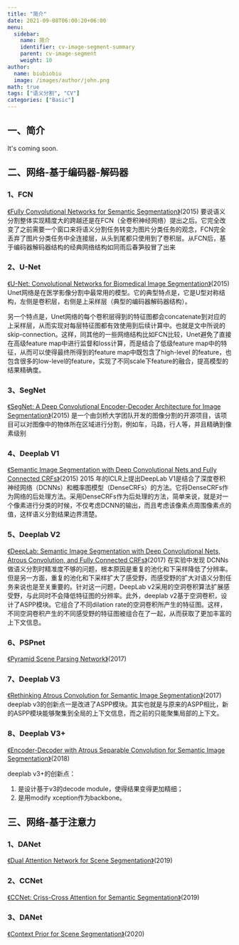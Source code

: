 ```yaml
---
title: "简介"
date: 2021-09-08T06:00:20+06:00
menu:
  sidebar:
    name: 简介
    identifier: cv-image-segment-summary
    parent: cv-image-segment
    weight: 10
author:
  name: biubiobiu
  image: /images/author/john.png
math: true
tags: ["语义分割", "CV"]
categories: ["Basic"]
---
```


## 一、简介

It's coming soon.


## 二、网络-基于编码器-解码器
### 1、FCN
<a href="https://arxiv.org/abs/1411.4038" target="blank">《Fully Convolutional Networks for Semantic Segmentation》</a>(2015) 
要说语义分割整体实现精度大的跨越还是在FCN（全卷积神经网络）提出之后。它完全改变了之前需要一个窗口来将语义分割任务转变为图片分类任务的观念，FCN完全丢弃了图片分类任务中全连接层，从头到尾都只使用到了卷积层。从FCN后，基于编码器解码器结构的经典网络结构如同雨后春笋般冒了出来

### 2、U-Net
<a href="https://arxiv.org/abs/1505.04597" target="blank">《U-Net: Convolutional Networks for Biomedical Image Segmentation》</a>(2015) 
Unet网络是在医学影像分割中最常用的模型。它的典型特点是，它是U型对称结构，左侧是卷积层，右侧是上采样层（典型的编码器解码器结构）。

另一个特点是，Unet网络的每个卷积层得到的特征图都会concatenate到对应的上采样层，从而实现对每层特征图都有效使用到后续计算中。也就是文中所说的skip-connection。这样，同其他的一些网络结构比如FCN比较，Unet避免了直接在高级feature map中进行监督和loss计算，而是结合了低级feature map中的特征，从而可以使得最终所得到的feature map中既包含了high-level 的feature，也包含很多的low-level的feature，实现了不同scale下feature的融合，提高模型的结果精确度。

### 3、SegNet
<a href="https://arxiv.org/abs/1511.00561" target="blank">《SegNet: A Deep Convolutional Encoder-Decoder Architecture for Image Segmentation》</a>(2015) 是一个由剑桥大学团队开发的图像分割的开源项目，该项目可以对图像中的物体所在区域进行分割，例如车，马路，行人等，并且精确到像素级别

### 4、Deeplab V1
<a href="https://arxiv.org/abs/1412.7062" target="blank">《Semantic Image Segmentation with Deep Convolutional Nets and Fully Connected CRFs》</a>(2015) 
2015 年的ICLR上提出DeepLab V1是结合了深度卷积神经网络（DCNNs）和概率图模型（DenseCRFs）的方法。它将DenseCRFs作为网络的后处理方法。采用DenseCRFs作为后处理的方法，简单来说，就是对一个像素进行分类的时候，不仅考虑DCNN的输出，而且考虑该像素点周围像素点的值，这样语义分割结果边界清楚。


### 5、Deeplab V2
<a href="https://arxiv.org/abs/1606.00915" target="blank">《DeepLab: Semantic Image Segmentation with Deep Convolutional Nets, Atrous Convolution, and Fully Connected CRFs》</a>(2017) 
在实验中发现 DCNNs 做语义分割时精准度不够的问题，根本原因是重复的池化和下采样降低了分辨率。但是另一方面，重复的池化和下采样扩大了感受野，而感受野的扩大对语义分割任务来说也是至关重要的。针对这一问题，DeepLab v2采用的空洞卷积算法扩展感受野，与此同时不会降低特征图的分辨率。此外，deeplab v2基于空洞卷积，设计了ASPP模块。它组合了不同dilation rate的空洞卷积所产生的特征图。这样，不同空洞卷积产生的不同感受野的特征图被组合在了一起，从而获取了更加丰富的上下文信息。

### 6、PSPnet
<a href="https://arxiv.org/abs/1612.01105" target="blank">《Pyramid Scene Parsing Network》</a>(2017) 


### 7、Deeplab V3
<a href="https://arxiv.org/abs/1706.05587" target="blank">《Rethinking Atrous Convolution for Semantic Image Segmentation》</a>(2017) 
deeplab v3的创新点一是改进了ASPP模块。其实也就是与原来的ASPP相比，新的ASPP模块能够聚集到全局的上下文信息，而之前的只能聚集局部的上下文。

### 8、Deeplab V3+
<a href="https://arxiv.org/abs/1802.02611" target="blank">《Encoder-Decoder with Atrous Separable Convolution for Semantic Image Segmentation》</a>(2018) 

deeplab v3+的创新点：
1. 是设计基于v3的decode module，使得结果变得更加精细；
2. 是用modify xception作为backbone。


## 三、网络-基于注意力

### 1、DANet
<a href="https://arxiv.org/abs/1809.02983" target="blank">《Dual Attention Network for Scene Segmentation》</a>(2019) 

### 2、CCNet
<a href="https://arxiv.org/abs/1811.11721" target="blank">《CCNet: Criss-Cross Attention for Semantic Segmentation》</a>(2019) 

### 3、DANet
<a href="https://arxiv.org/abs/2004.01547" target="blank">《Context Prior for Scene Segmentation》</a>(2020) 

